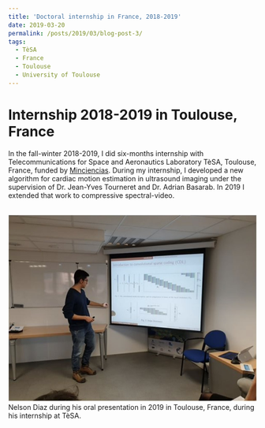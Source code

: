 ```yaml
---
title: 'Doctoral internship in France, 2018-2019'
date: 2019-03-20
permalink: /posts/2019/03/blog-post-3/
tags:
  - TèSA
  - France
  - Toulouse
  - University of Toulouse
---
```


Internship 2018-2019 in Toulouse, France
======

In the fall-winter 2018-2019, I did six-months internship with Telecommunications for Space and Aeronautics Laboratory TèSA, Toulouse, France, funded by <a href="https://minciencias.gov.co/">Minciencias</a>. During my internship, I developed a new algorithm for cardiac motion estimation in ultrasound imaging under the supervision of Dr. Jean-Yves Tourneret and Dr. Adrian Basarab. In 2019 I extended that work to compressive spectral-video.



<br/><img src='/images/internship2019.jpg'>
Nelson Diaz during his oral presentation in 2019 in Toulouse, France, during his internship at TèSA.


